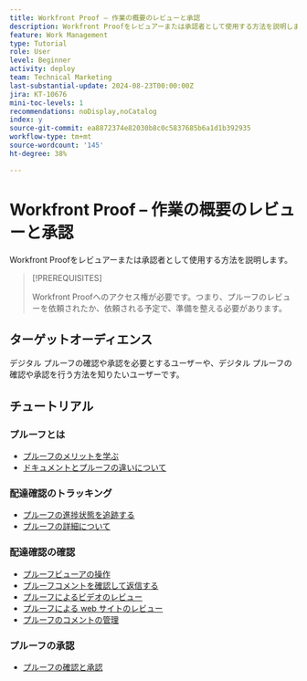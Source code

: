 ```yaml
---
title: Workfront Proof – 作業の概要のレビューと承認
description: Workfront Proofをレビュアーまたは承認者として使用する方法を説明します。
feature: Work Management
type: Tutorial
role: User
level: Beginner
activity: deploy
team: Technical Marketing
last-substantial-update: 2024-08-23T00:00:00Z
jira: KT-10676
mini-toc-levels: 1
recommendations: noDisplay,noCatalog
index: y
source-git-commit: ea8872374e82030b8c0c5837685b6a1d1b392935
workflow-type: tm+mt
source-wordcount: '145'
ht-degree: 38%

---
```



# Workfront Proof – 作業の概要のレビューと承認

Workfront Proofをレビュアーまたは承認者として使用する方法を説明します。

>[!PREREQUISITES]
>
>Workfront Proofへのアクセス権が必要です。つまり、プルーフのレビューを依頼されたか、依頼される予定で、準備を整える必要があります。


## ターゲットオーディエンス

デジタル プルーフの確認や承認を必要とするユーザーや、デジタル プルーフの確認や承認を行う方法を知りたいユーザーです。

## チュートリアル

### プルーフとは

* [プルーフのメリットを学ぶ](/help/workfront-proof/benefits-of-proofing-in-workfront.md)
* [ドキュメントとプルーフの違いについて](/help/workfront-proof/document-vs-proof.md)


### 配達確認のトラッキング

* [プルーフの進捗状態を追跡する](/help/workfront-proof/review-and-approve-work/track-proof-progress.md)
* [プルーフの詳細について](/help/workfront-proof/review-and-approve-work/proof-details-overview.md)


### 配達確認の確認

* [プルーフビューアの操作](/help/workfront-proof/review-and-approve-work/navigate-the-proof-viewer.md)
* [プルーフコメントを確認して返信する](/help/workfront-proof/review-and-approve-work/review-and-respond-to-proof-comments.md)
* [プルーフによるビデオのレビュー](/help/workfront-proof/review-and-approve-work/review-a-video-with-proof.md)
* [プルーフによる web サイトのレビュー](/help/workfront-proof/review-and-approve-work/review-a-website-with-proof.md)
* [プルーフのコメントの管理](/help/workfront-proof/review-and-approve-work/manage-proof-comments.md)



### プルーフの承認

* [プルーフの確認と承認](/help/workfront-proof/review-and-approve-work/review-and-approve-a-proof.md)

